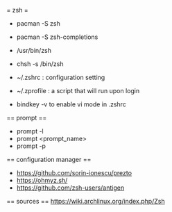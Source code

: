 = zsh =

* pacman -S zsh
* pacman -S zsh-completions

* /usr/bin/zsh
* chsh -s /bin/zsh
* ~/.zshrc : configuration setting
* ~/.zprofile : a script that will run upon login

* bindkey -v
to enable vi mode in .zshrc

== prompt ==
* prompt -l
* prompt <prompt_name>
* prompt -p


== configuration manager ==
* https://github.com/sorin-ionescu/prezto
* https://ohmyz.sh/
* https://github.com/zsh-users/antigen


== sources ==
https://wiki.archlinux.org/index.php/Zsh
